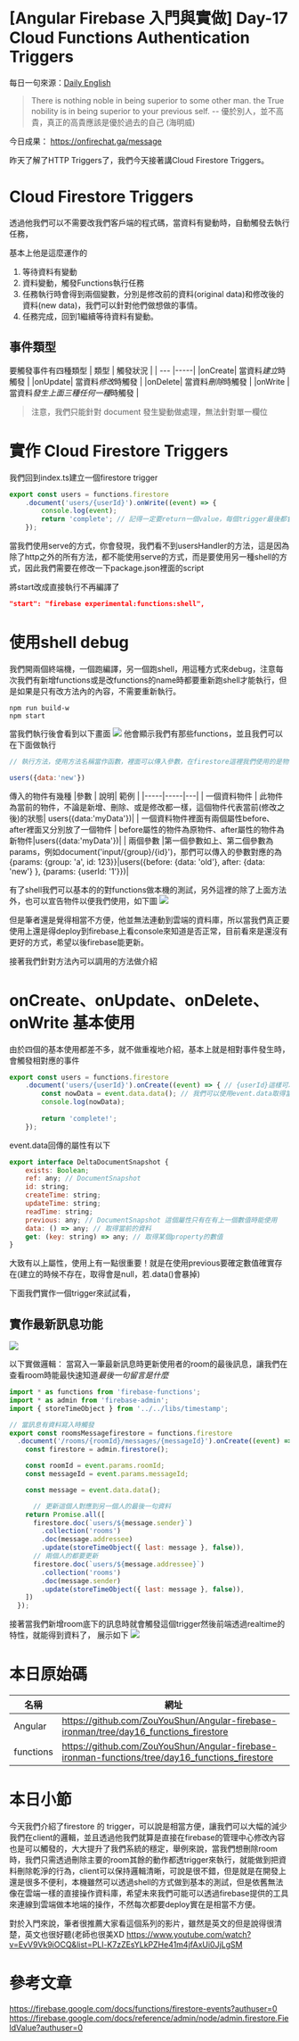 # [Angular Firebase 入門與實做] Day-17 Cloud Functions Authentication Triggers

每日一句來源：[Daily English](https://play.google.com/store/apps/details?id=net.eocbox.dailysentence)

> There is nothing noble in being superior to some other man. the True nobility is in being superior to your previous self. -- 優於別人，並不高貴，真正的高貴應該是優於過去的自己 (海明威)

今日成果： https://onfirechat.ga/message

昨天了解了HTTP Triggers了，我們今天接著講Cloud Firestore Triggers。

# Cloud Firestore Triggers

透過他我們可以不需要改我們客戶端的程式碼，當資料有變動時，自動觸發去執行任務，

基本上他是這麼運作的
1. 等待資料有變動
2. 資料變動，觸發Functions執行任務
3. 任務執行時會得到兩個變數，分別是修改前的資料(original data)和修改後的資料(new data)，我們可以針對他們做想做的事情。
4. 任務完成，回到1繼續等待資料有變動。

## 事件類型
要觸發事件有四種類型
| 類型 | 觸發狀況 |
| --- |-----|
|onCreate| 當資料*建立*時觸發 |
|onUpdate| 當資料*修改*時觸發 |
|onDelete| 當資料*刪除*時觸發 |
|onWrite | 當資料*發生上面三種任何一種*時觸發 |

> 注意，我們只能針對 document 發生變動做處理，無法針對單一欄位

# 實作 Cloud Firestore Triggers
我們回到index.ts建立一個firestore trigger

```js
export const users = functions.firestore
    .document('users/{userId}').onWrite((event) => {
        console.log(event);
        return 'complete'; // 記得一定要return一個value，每個trigger最後都會有一個return可以是promise或是value
    });
```

當我們使用serve的方式，你會發現，我們看不到usersHandler的方法，這是因為除了http之外的所有方法，都不能使用serve的方式，而是要使用另一種shell的方式，因此我們需要在修改一下package.json裡面的script

將start改成直接執行不再編譯了
```json
"start": "firebase experimental:functions:shell",
```

# 使用shell debug

我們開兩個終端機，一個跑編譯，另一個跑shell，用這種方式來debug，注意每次我們有新增functions或是改functions的name時都要重新跑shell才能執行，但是如果是只有改方法內的內容，不需要重新執行。
```
npm run build-w
npm start
```

當我們執行後會看到以下畫面
![](https://res.cloudinary.com/dw7ecdxlp/image/upload/shell_zm5qoi.jpg)
他會顯示我們有那些functions，並且我們可以在下面做執行
```js
// 執行方法，使用方法名稱當作函數，裡面可以傳入參數，在firestore這裡我們使用的是物件的方式

users({data:'new'})
```
傳入的物件有幾種
|參數 | 說明| 範例 |
|-----|-----|---|
| 一個資料物件 | 此物件為當前的物件，不論是新增、刪除、或是修改都一樣，這個物件代表當前(修改之後)的狀態| users({data:'myData'})|
| 一個資料物件裡面有兩個屬性before、after裡面又分別放了一個物件 | before屬性的物件為原物件、after屬性的物件為新物件|users({data:'myData'})|
| 兩個參數 |第一個參數如上、第二個參數為params，例如document('input/{group}/{id}')，那們可以傳入的參數對應的為{params: {group: 'a', id: 123}}|users({before: {data: 'old'}, after: {data: 'new'} }, {params: {userId: '1'}})|

有了shell我們可以基本的的對functions做本機的測試，另外這裡的除了上面方法外，也可以宣告物件以便我們使用，如下圖
![](https://res.cloudinary.com/dw7ecdxlp/image/upload/shell2_oswdrs.jpg)


但是筆者還是覺得相當不方便，他並無法連動到雲端的資料庫，所以當我們真正要使用上還是得deploy到firebase上看console來知道是否正常，目前看來是還沒有更好的方式，希望以後firebase能更新。


接著我們針對方法內可以調用的方法做介紹

# onCreate、onUpdate、onDelete、onWrite 基本使用

由於四個的基本使用都差不多，就不做重複地介紹，基本上就是相對事件發生時，會觸發相對應的事件
```js
export const users = functions.firestore
    .document('users/{userId}').onCreate((event) => { // {userId}這樣可以取得所有users的
        const nowData = event.data.data(); // 我們可以使用event.data取得當前的資料
        console.log(nowData);
        
        return 'complete!';
    });
```
event.data回傳的屬性有以下
```js
export interface DeltaDocumentSnapshot {
    exists: Boolean;
    ref: any; // DocumentSnapshot
    id: string;
    createTime: string;
    updateTime: string;
    readTime: string;
    previous: any; // DocumentSnapshot 這個屬性只有在有上一個數值時能使用
    data: () => any; // 取得當前的資料
    get: (key: string) => any; // 取得某個property的數值
}
```
大致有以上屬性，使用上有一點很重要！就是在使用previous要確定數值確實存在(建立的時候不存在，取得會是null，若.data()會暴掉)

下面我們實作一個trigger來試試看，

## 實作最新訊息功能
![](https://res.cloudinary.com/dw7ecdxlp/image/upload/v1515156271/trigger1_jyx9m7.jpg)

以下實做邏輯：
  當寫入一筆最新訊息時更新使用者的room的最後訊息，讓我們在查看room時能最快速知道*最後一句留言是什麼*
```js
import * as functions from 'firebase-functions';
import * as admin from 'firebase-admin';
import { storeTimeObject } from '../../libs/timestamp';

// 當訊息有資料寫入時觸發
export const roomsMessagefirestore = functions.firestore
  .document('/rooms/{roomId}/messages/{messageId}').onCreate((event) => {
    const firestore = admin.firestore();

    const roomId = event.params.roomId;
    const messageId = event.params.messageId;

    const message = event.data.data();

      // 更新這個人對應到另一個人的最後一句資料
    return Promise.all([
      firestore.doc(`users/${message.sender}`)
        .collection('rooms')
        .doc(message.addressee)
        .update(storeTimeObject({ last: message }, false)),
      // 兩個人的都要更新
      firestore.doc(`users/${message.addressee}`)
        .collection('rooms')
        .doc(message.sender)
        .update(storeTimeObject({ last: message }, false)),
    ])
  });

```

接著當我們新增room底下的訊息時就會觸發這個trigger然後前端透過realtime的特性，就能得到資料了，
展示如下
![](https://res.cloudinary.com/dw7ecdxlp/image/upload/v1515156002/storeTrigger_rtvz5w.gif)

# 本日原始碼
|名稱|網址|
|---|---|
|Angular|https://github.com/ZouYouShun/Angular-firebase-ironman/tree/day16_functions_firestore|
|functions| https://github.com/ZouYouShun/Angular-firebase-ironman-functions/tree/day16_functions_firestore|

# 本日小節
今天我們介紹了firestore 的 trigger，可以說是相當方便，讓我們可以大幅的減少我們在client的邏輯，並且透過他我們就算是直接在firebase的管理中心修改內容也是可以觸發的，大大提升了我們系統的穩定，舉例來說，當我們想刪除room時，我們只需透過刪除主要的room其餘的動作都透trigger來執行，就能做到把資料刪除乾淨的行為，client可以保持邏輯清晰，可說是很不錯，但是就是在開發上還是很多不便利，本機雖然可以透過shell的方式做到基本的測試，但是依舊無法像在雲端一樣的直接操作資料庫，希望未來我們可能可以透過firebase提供的工具來連線到雲端做本地端的操作，不然每次都要deploy實在是相當不方便。


對於入門來說，筆者很推薦大家看這個系列的影片，雖然是英文的但是說得很清楚，英文也很好聽(老師也很美XD
https://www.youtube.com/watch?v=EvV9Vk9iOCQ&list=PLl-K7zZEsYLkPZHe41m4jfAxUi0JjLgSM

# 參考文章
https://firebase.google.com/docs/functions/firestore-events?authuser=0
https://firebase.google.com/docs/reference/admin/node/admin.firestore.FieldValue?authuser=0
